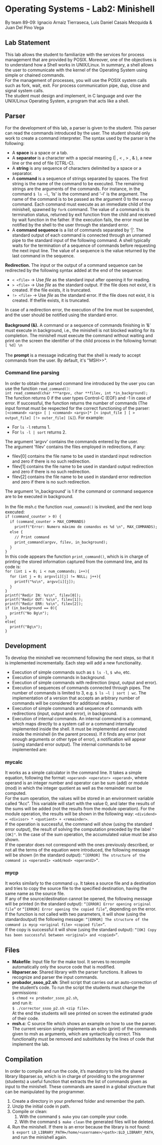 # Operating Systems - Lab2: Minishell
By team 89-09: Ignacio Arnaiz Tierraseca, Luis Daniel Casais Mezquida & Juan Del Pino Vega

## Lab Statement

This lab allows the student to familiarize with the services for process management that are provided by POSIX. Moreover, one of the objectives is to understand how a Shell works in UNIX/Linux. In summary, a shell allows the user to communicate with the kernel of the Operating System using simple or chained commands.<br/>
For the management of processes, you will use the POSIX system calls such as fork, wait, exit. For process communication pipe, dup, close and signal system calls.<br/>
The student must design and implement, in C language and over the UNIX/Linux Operating System, a program that acts like a shell.<br/>

## Parser
For the development of this lab, a parser is given to the student. This parser can read the commands introduced by the user. The student should only work to create a command interpreter. The syntax used by the parser is the following:
* A **space** is a space or a tab.
* A **separator** is a character with a special meaning (| , < , > , & ), a new line or the end of
file (CTRL-C).
* A **string** is any sequence of characters delimited by a space or a separator.
* A **command** is a sequence of strings separated by spaces. The first string is the name of the command to be executed. The remaining strings are the arguments of the commands. For instance, in the command `$ ls –l`, 'ls' is the command and '–l' is the argument. The name of the command is to be passed as the argument 0 to the `execvp` command. Each command must execute as an immediate child of the minishell, spawned by `fork` command. The value of a command is its termination status, returned by exit function from the child and received by wait function in the father. If the execution fails, the error must be notified by the shell to the user through the standard error.
* A **command sequence** is a list of commands separated by ‘|’. The standard output of each command is connected through an unnamed pipe to the standard input of the following command. A shell typically waits for the termination of a sequence of commands before requesting the next input line. The value of a sequence is the value returned by the last command in the sequence.

**Redirection.** The input or the output of a command sequence can be redirected by the following syntax added at the end of the sequence:
* `< <file>` → Use _file_ as the standard input after opening it for reading.
* `> <file>` → Use _file_ as the standard output. If the file does not exist, it is created. If the
file exists, it is truncated.
* `!> <file>` → Use _file_ as the standard error. If the file does not exist, it is created. If thefile
exists, it is truncated.

In case of a redirection error, the execution of the line must be suspended, and the user should be notified using the standard error.<br/>
<br/>
**Background (&).** A command or a sequence of commands finishing in ‘&’ must execute in background, i.e., the minishell is not blocked waiting for its completion. The minishell must execute the command without waiting and print on the screen the identifier of the child process in the following format: `[ %d] \n`<br/>
<br/>
The **prompt** is a message indicating that the shell is ready to accept commands from the user. By default, it's "MSH>>".

### Command line parsing
In order to obtain the parsed command line introduced by the user you can use the function `read_command()`:<br/>
`int read_command(char ***argvv, char **filev, int *in_background);`<br/>
The function returns 0 if the user types Control-C (EOF) and -1 in case of error. If successful, the function returns the number of commands (The input format must be respected for the correct functioning of the parser: `[<command> <args> [ | <command> <args>]* [< input_file ] [ > output_file] [!> outer_file] [&]`). For example:
* For `ls -l` returns 1.
* For `ls -l | sort` returns 2.

The argument 'argvv' contains the commands entered by the user.<br/>
The argument 'filev' contains the files employed in redirections, if any:
* filev[0] contains the file name to be used in standard input redirection and zero if there
is no such redirection.
* filev[1] contains the file name to be used in standard output redirection and zero if there
is no such redirection.
* filev[2] contains the file name to be used in standard error redirection and zero if there
is no such redirection.

The argument 'in_background' is 1 if the command or command sequence are to be executed in background.<br/>
<br/>
In the file msh.c the function `read_command()` is invoked, and the next loop executed:<br/>
`if (command_counter > 0) {`<br/>
&nbsp;&nbsp;&nbsp;&nbsp;`if (command_counter > MAX_COMMANDS)`<br/>
&nbsp;&nbsp;&nbsp;&nbsp;&nbsp;&nbsp;&nbsp;&nbsp;`printf("Error: Numero máximo de comandos es %d \n", MAX_COMMANDS);`<br/>
&nbsp;&nbsp;&nbsp;&nbsp;`else {`<br/>
&nbsp;&nbsp;&nbsp;&nbsp;&nbsp;&nbsp;&nbsp;&nbsp;`// Print command`<br/>
&nbsp;&nbsp;&nbsp;&nbsp;&nbsp;&nbsp;&nbsp;&nbsp;`print_command(argvv, filev, in_background);`<br/>
&nbsp;&nbsp;&nbsp;&nbsp;`}`<br/>
`}`<br/>
In this code appears the function `print_command()`, which is in charge of printing the stored information captured from the command line, and its code is:<br/>
`for (int i = 0; i < num_commands; i++){`<br/>
&nbsp;&nbsp;&nbsp;&nbsp;`for (int j = 0; argvv[i][j] != NULL; j++){`<br/>
&nbsp;&nbsp;&nbsp;&nbsp;&nbsp;&nbsp;&nbsp;&nbsp;`printf("%s\n", argvv[i][j]);`<br/>
&nbsp;&nbsp;&nbsp;&nbsp;`}`<br/>
`}`<br/>
`printf("Redir IN: %s\n", filev[0]);`<br/>
`printf("Redir OUT: %s\n", filev[1]);`<br/>
`printf("Redir ERR: %s\n", filev[2]);`<br/>
`if (in_background == 0){`<br/>
&nbsp;&nbsp;&nbsp;&nbsp;`printf("No Bg\n");`<br/>
`}`<br/>
`else{`<br/>
&nbsp;&nbsp;&nbsp;&nbsp;`printf("Bg\n");`<br/>
`}`<br/>

## Development
To develop the minishell we recommend following the next steps, so that it is implemented incrementally. Each step will add a new functionality.
* Execution of simple commands such as `$ ls -l`, `$ who`, etc.
* Execution of simple commands in background.
* Execution of simple commands with redirection (input, output and error).
* Execution of sequences of commands connected through pipes. The number of commands is limited to 3, e.g. `$ ls –l | sort | wc`. The implementation of a version that accepts an arbitrary number of commands will be considered for additional marks.
* Execution of simple commands and sequence of commands with redirections (input, output and error), in background.
* Execution of internal commands. An internal command is a command, which maps directly to a system call or a command internally implemented inside the shell. It must be implemented and executed inside the minishell (in the parent process). If it finds any error (not enough arguments or other type of error), a notification will appear (using standard error output). The internal commands to be implemented are:

### mycalc
It works as a simple calculator in the command line. It takes a simple equation, following the format: `<operand> <operator> <operand>`, where operand is an integer number and operator can be sum (add) or module (mod) in which the integer quotient as well as the remainder must be computed.<br/>
For the sum operation, the values will be stored in an environment variable called “Acc”. This variable will start with the value 0, and later the results of the sums will be added (not the results from the module operation). For the module operation, the results will be shown in the following way: `<dividend> = <divisor> * <quotient> + <remainder>`.<br/>
If the operation is successful, the command will show (using the standard error output), the result of solving the computation preceded by the label `"[OK]"`. In the case of the sum operation, the accumulated value must be also shown.<br/>
If the operator does not correspond with the ones previously described, or not all the terms of the equation were introduced, the following message will be shown (in the standard output): `“[ERROR] The structure of the command is <operand1> <add/mod> <operand2>”`.

### mycp
It works similarly to the command `cp`. It takes a source file and a destination and tries to copy the source file to the specified destination, having the same name as the source file.<br/>
If any of the source/destination cannot be opened, the following message will be printed (in the standard output): `“[ERROR] Error opening original file”` or `“[ERROR] Error opening the copied file”`, depending on the error.<br/>
If the function is not called with two parameters, it will show (using the standardoutput) the following message: `“[ERROR] The structure of the command is mycp <original file> <copied file>”`.<br/>
If the copy is successful it will show (using the standard output): `“[OK] Copy has been successful between <original> and <copied>”`.<br/>

## Files
* **Makefile**: Input file for the make tool. It serves to recompile automatically only the source code that is modified.
* **libparser.so**: Shared library with the parser functions. It allows to recognize and parser the input commands.
* **probador_ssoo_p2.sh**: Shell script that carries out an auto-correction of the student’s code. To run the script the students must change the permissions:<br/>
`$ chmod +x probador_ssoo_p2.sh`,<br/>
and run it:<br/>
`$ ./corrector_ssoo_p2.sh <zip file>`.<br/>
At the end the students will see printed on screen the estimated grade of their code.
* **msh.c**: C source file which shows an example on how to use the parser. The current version simply implements an echo (print) of the commands given to msh as arguments, which are syntactically correct. This functionality must be removed and substitutes by the lines of code that implement the lab.

## Compilation
In order to compile and run the code, it’s mandatory to link the shared library libparser.so, which is in charge of providing to the programmer (students) a useful function that extracts the list of commands given as input to the minishell. These commands are saved in a global structure that can be manipulated by the programmer.
1. Create a directory in your preferred folder and remember the path.
2. Unzip the initial code in path.
3. Compile or clean:
    1. With the command `$ make` you can compile your code.
    2. With the command `$ make clean` the generated files will be deleted.
4. Run the minishell. If there is an error because the library is not found:<br/>
`$ export LD_LIBRARY_PATH=/home/<username>/<path>:$LD_LIBRARY_PATH`, and run the minishell again.
